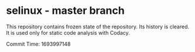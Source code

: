 # selinux - master branch

This repository contains frozen state of the repository.
Its history is cleared. It is used only for static code
analysis with Codacy.

Commit Time: 1693997148